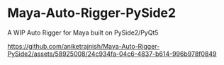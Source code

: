 # Maya-Auto-Rigger-PySide2
 A WIP Auto Rigger for Maya built on PySide2/PyQt5

https://github.com/aniketrajnish/Maya-Auto-Rigger-PySide2/assets/58925008/24c934fa-04c6-4837-b614-996b978f0849

